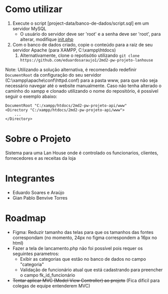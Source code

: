 # Como utilizar

1.  Execute o script [project-data/banco-de-dados/script.sql] em um servidor MySQL
    -   O usuário do servidor deve ser 'root' e a senha deve ser 'root', para alterar, modifique [init.php](www/endpoint/init.php)
2.  Com o banco de dados criado, copie o conteúdo para a raiz de seu servidor Apache (para XAMPP, C:\\xampp\\htdocs)
    1. Alternativamente, clone o repotisótio utilizando `git clone https://github.com/eduardosaraujo1/2md2-pw-projeto-lanhouse`

Note: Utilizando a solução alternativa, é recomendado redefinir `DocumentRoot` da configuração do seu servidor (C:\xampp\apache\conf\httpd.conf) para a pasta www, para que não seja necessário navegar até o website manualmente. Caso não tenha alterado o caminho do xampp e clonado utilizando o nome do repositório, é possível seguir o exemplo abaixo:

```
DocumentRoot "C:/xampp/htdocs/2md2-pw-projeto-api/www"
<Directory "C:/xampp/htdocs/2md2-pw-projeto-api/www">
    ...
</Directory>
```

# Sobre o Projeto

Sistema para uma Lan House onde é controlado os funcionarios, clientes, fornecedores e as receitas da loja

# Integrantes

-   Eduardo Soares e Araújo
-   Gian Pablo Benvive Torres

# Roadmap

-   Figma: Reduzir tamanho das telas para que os tamanhos das fontes correspondam (no momento, 24px no figma correspondem a 16px no html)
-   Fazer a tela de lancamento.php não foi possível pois requer os seguintes parametros:
    -   Exibir as categorias que estão no banco de dados no campo "categoria"
    -   Validação de funcionário atual que está cadastrando para preencher o campo fk_id_funcionário
-   ~~Tentar aplicar MVC (Model View Controller) ao projeto~~ (Fica dificil para colegas de equipe entenderem MVC)
